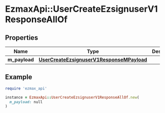 # EzmaxApi::UserCreateEzsignuserV1ResponseAllOf

## Properties

| Name | Type | Description | Notes |
| ---- | ---- | ----------- | ----- |
| **m_payload** | [**UserCreateEzsignuserV1ResponseMPayload**](UserCreateEzsignuserV1ResponseMPayload.md) |  |  |

## Example

```ruby
require 'ezmax_api'

instance = EzmaxApi::UserCreateEzsignuserV1ResponseAllOf.new(
  m_payload: null
)
```

